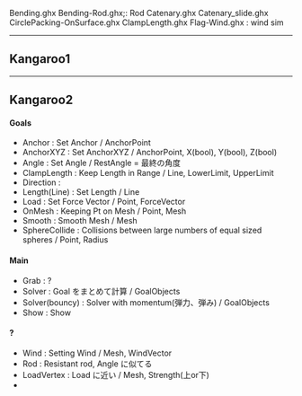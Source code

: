 Bending.ghx
Bending-Rod.ghx;: Rod
Catenary.ghx
Catenary_slide.ghx
CirclePacking-OnSurface.ghx
ClampLength.ghx
Flag-Wind.ghx : wind sim

---

## Kangaroo1


---

## Kangaroo2

#### Goals
- Anchor : Set Anchor / AnchorPoint
- AnchorXYZ : Set AnchorXYZ / AnchorPoint, X(bool), Y(bool), Z(bool)
- Angle : Set Angle / RestAngle = 最終の角度
- ClampLength : Keep Length in Range / Line, LowerLimit, UpperLimit
- Direction :
- Length(Line) : Set Length  / Line
- Load : Set Force Vector / Point, ForceVector
- OnMesh : Keeping Pt on Mesh / Point, Mesh
- Smooth : Smooth Mesh / Mesh
- SphereCollide : Collisions between large numbers of equal sized spheres / Point, Radius


#### Main
- Grab : ?
- Solver : Goal をまとめて計算  / GoalObjects
- Solver(bouncy) : Solver with momentum(弾力、弾み) / GoalObjects
- Show : Show

#### ?
- Wind : Setting Wind / Mesh, WindVector
- Rod : Resistant rod, Angle に似てる
- LoadVertex : Load に近い / Mesh, Strength(上or下)
-
